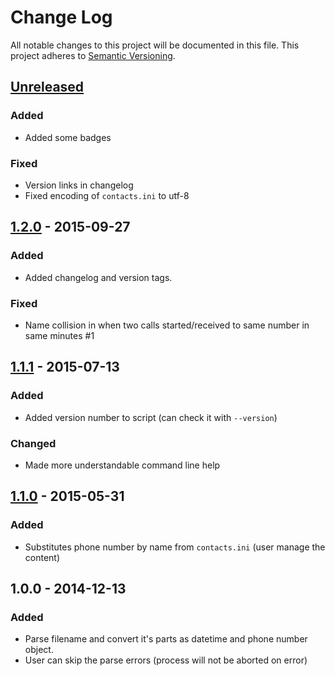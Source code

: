 # Change Log
All notable changes to this project will be documented in this file.
This project adheres to [Semantic Versioning](http://semver.org/).


## [Unreleased][unreleased]
### Added
- Added some badges

### Fixed
- Version links in changelog
- Fixed encoding of `contacts.ini` to utf-8


## [1.2.0] - 2015-09-27
### Added
- Added changelog and version tags.

### Fixed
- Name collision in when two calls started/received to same number in same minutes #1


## [1.1.1] - 2015-07-13
### Added
- Added version number to script (can check it with ``--version``)

### Changed
- Made more understandable command line help


## [1.1.0] - 2015-05-31
### Added
- Substitutes phone number by name from ``contacts.ini`` (user manage the content)


## 1.0.0 - 2014-12-13
### Added
- Parse filename and convert it's parts as datetime and phone number object.
- User can skip the parse errors (process will not be aborted on error)


[unreleased]: https://github.com/andras-tim/callrecord-renamer/compare/v1.2.0...HEAD
[1.2.0]: https://github.com/andras-tim/callrecord-renamer/compare/v1.1.1...v1.2.0
[1.1.1]: https://github.com/andras-tim/callrecord-renamer/compare/v1.1.0...v1.1.1
[1.1.0]: https://github.com/andras-tim/callrecord-renamer/compare/v1.0.0...v1.1.0
